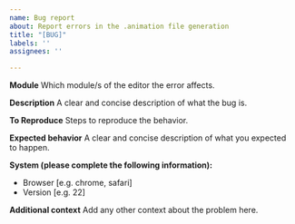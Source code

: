 ```yaml
---
name: Bug report
about: Report errors in the .animation file generation
title: "[BUG]"
labels: ''
assignees: ''

---
```


**Module**
Which module/s of the editor the error affects.

**Description**
A clear and concise description of what the bug is.

**To Reproduce**
Steps to reproduce the behavior.

**Expected behavior**
A clear and concise description of what you expected to happen.

**System (please complete the following information):**
 - Browser [e.g. chrome, safari]
 - Version [e.g. 22]

**Additional context**
Add any other context about the problem here.

